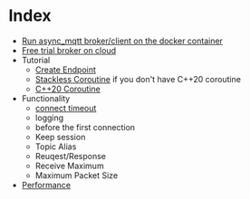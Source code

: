 # Index
- [Run async_mqtt broker/client on the docker container](container.md)
- [Free trial broker on cloud](trial.md)
- Tutorial
  - [Create Endpoint](tutorial/create_endpoint.md)
  - [Stackless Coroutine](tutorial/sl_coro.md) if you don't have C++20 coroutine
  - [C++20 Coroutine](tutorial/cpp20_coro.md)
- Functionality
  - [connect timeout](connect_timeout.md)
  - logging
  - before the first connection
  - Keep session
  - Topic Alias
  - Reuqest/Response
  - Receive Maximum
  - Maximum Packet Size
- [Performance](performance.md)
